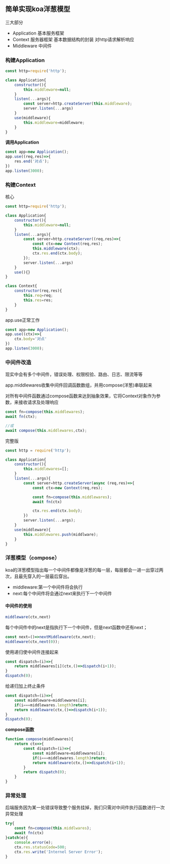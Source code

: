 ## 简单实现koa洋葱模型

三大部分

+ Application  基本服务框架
+ Context   服务器框架 基本数据结构的封装 对http请求解析响应
+ Middleware 中间件


### 构建Application

```js
const http=require('http');

class Application{
    constructor(){
        this.middleware=null;
    }
    listen(...args){
        const server=http.createServer(this.middleware);
        server.listen(...args)
    }
    use(middleware){
        this.middleware=middleware;
    }
}
```
**调用Application**
```js
const app=new Application();
app.use((req,res)=>{
    res.end('对点');
})
app.listen(3000);
```

### 构建Context

核心
```js
const http=require('http');

class Application{
    constructor(){
        this.middleware=null;
    }
    listen(...args){
        const server=http.createServer((req,res)=>{
            const ctx=new Context(req,res);
            this.middleware(ctx);
            ctx.res.end(ctx.body);
        });
        server.listen(...args)
    }
    use(){}
}

class Context{
    constructor(req,res){
        this.req=req;
        this.res=res;
    }
}
```
app.use正常工作

```js
const app=new Application();
app.use((ctx)=>{
    ctx.body='对点'
})
app.listen(3000);
```

### 中间件改造

现实中会有多个中间件，错误处理、权限校验、路由、日志、限流等等

app.middlewares收集中间件回调函数数组，并用compose(洋葱)串联起来

对所有中间件函数通过compose函数来达到抽象效果，它将Context对象作为参数，来接收请求及处理响应

```js
const fn=compose(this.middlewares);
await fn(ctx);

//或
await compose(this.middlewares,ctx);
```

完整版
```js
const http = require('http');

class Application{
    constructor(){
        this.middlewares=[];
    }
    listen(...args){
        const server=http.createServer(async (req,res)=>{
            const ctx=new Context(req,res);

            const fn=compose(this.middlewares);
            await fn(ctx)

            ctx.res.end(ctx.body);
        })
        server.listen(...args);
    }
    use(middleware){
        this.middlewares.push(middlware);
    }
}
```

### 洋葱模型（compose）
koa的洋葱模型指出每一个中间件都像是洋葱的每一层，每层都会一进一出穿过两次，且最先穿入的一层最后穿出。

+ middleware:第一个中间件将会执行
+ next:每个中间件将会通过next来执行下一个中间件

#### 中间件的使用
```js
middleware(ctx,next)
```

每个中间件中的next是指执行下一个中间件，但是next函数中还有next；
```js
const next=()=>nextMiddleware(ctx,next);
middleware(ctx,next(0));
```

使用递归使中间件连接起来

```js
const dispatch=(i)=>{
    return middlewares[i](ctx,()=>dispatch(i+1));
}
dispatch(0);
```
给递归加上终止条件
```js
const dispatch=(i)=>{
    const middleware=middlewares[i];
    if(i===middlewares.length)return;
    return middleware(ctx,()=>dispatch(i+1));
}
dispatch(0);

```
**compose函数**
```js
function compose(middlewares){
    return ctx=>{
        const dispatch=(i)=>{
            const middleware=middlewares[i];
            if(i===middlewares.length)return;
            return middleware(ctx,()=>dispatch(i+1));
        }
        return dispatch(0);
    }
}
```


### 异常处理

后端服务因为某一处错误导致整个服务挂掉，我们只需对中间件执行函数进行一次异常处理

```js
try{
    const fn=compose(this.middlwares);
    await fn(ctx)
}catch(e){
    console.error(e);
    ctx.res.statusCode=500;
    ctx.res.write('Internel Server Error');
}
```


